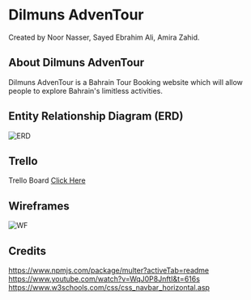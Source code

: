 # Dilmuns AdvenTour 
Created by Noor Nasser, Sayed Ebrahim Ali, Amira Zahid.

## About Dilmuns AdvenTour
Dilmuns AdvenTour is a Bahrain Tour Booking website which will allow people to explore Bahrain's limitless activities.

## Entity Relationship Diagram (ERD)
![ERD](https://media.git.generalassemb.ly/user/50365/files/b85dd1bb-ae3b-4c83-bae9-c584960f1597)


## Trello

Trello Board [Click Here](https://trello.com/b/lqVAmdB4/dilmuns-adventour)

## Wireframes
![WF](https://media.git.generalassemb.ly/user/50365/files/e7d6f931-093e-46b6-a39f-e69e4547323c)

## Credits
https://www.npmjs.com/package/multer?activeTab=readme
https://www.youtube.com/watch?v=WqJ0P8JnftI&t=616s
https://www.w3schools.com/css/css_navbar_horizontal.asp

